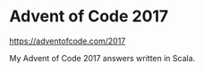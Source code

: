 # Advent of Code 2017
https://adventofcode.com/2017

My Advent of Code 2017 answers written in Scala.
